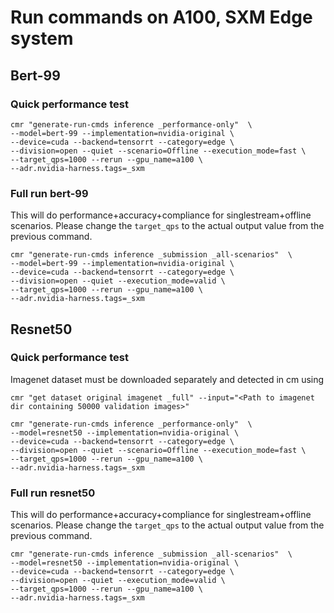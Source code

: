 # Run commands on A100, SXM Edge system

## Bert-99

### Quick performance test
```
cmr "generate-run-cmds inference _performance-only"  \
--model=bert-99 --implementation=nvidia-original \
--device=cuda --backend=tensorrt --category=edge \
--division=open --quiet --scenario=Offline --execution_mode=fast \
--target_qps=1000 --rerun --gpu_name=a100 \
--adr.nvidia-harness.tags=_sxm
```

### Full run bert-99
This will do performance+accuracy+compliance for singlestream+offline scenarios. Please change the `target_qps` to the actual output value from the previous command.

```
cmr "generate-run-cmds inference _submission _all-scenarios"  \
--model=bert-99 --implementation=nvidia-original \
--device=cuda --backend=tensorrt --category=edge \
--division=open --quiet --execution_mode=valid \
--target_qps=1000 --rerun --gpu_name=a100 \
--adr.nvidia-harness.tags=_sxm
```

## Resnet50

### Quick performance test

Imagenet dataset must be downloaded separately and detected in cm using 
```
cmr "get dataset original imagenet _full" --input="<Path to imagenet dir containing 50000 validation images>"
```

```
cmr "generate-run-cmds inference _performance-only"  \
--model=resnet50 --implementation=nvidia-original \
--device=cuda --backend=tensorrt --category=edge \
--division=open --quiet --scenario=Offline --execution_mode=fast \
--target_qps=1000 --rerun --gpu_name=a100 \
--adr.nvidia-harness.tags=_sxm
```

### Full run resnet50
This will do performance+accuracy+compliance for singlestream+offline scenarios. Please change the `target_qps` to the actual output value from the previous command.

```
cmr "generate-run-cmds inference _submission _all-scenarios"  \
--model=resnet50 --implementation=nvidia-original \
--device=cuda --backend=tensorrt --category=edge \
--division=open --quiet --execution_mode=valid \
--target_qps=1000 --rerun --gpu_name=a100 \
--adr.nvidia-harness.tags=_sxm
```

